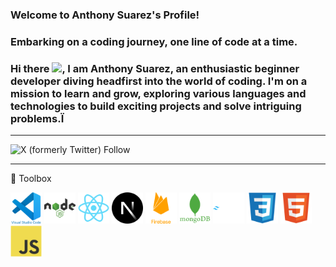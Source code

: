 ### Welcome to Anthony Suarez's Profile! 

### Embarking on a coding journey, one line of code at a time. 

### Hi there <img src="https://raw.githubusercontent.com/MartinHeinz/MartinHeinz/master/wave.gif" width="30px">, I am Anthony Suarez, an enthusiastic beginner developer diving headfirst into the world of coding. I'm on a mission to learn and grow, exploring various languages and technologies to build exciting projects and solve intriguing problems.Ï

---

![X (formerly Twitter) Follow](https://img.shields.io/twitter/follow/10itemsorless)

---

🧰 Toolbox

<img src="https://github.com/devicons/devicon/blob/master/icons/vscode/vscode-original-wordmark.svg" alt="VS Code Logo" width="50px" height="50px" /> <img src="https://github.com/devicons/devicon/blob/master/icons/nodejs/nodejs-original-wordmark.svg" alt="NodeJs Logo" width="50px" height="50px" /> <img src="https://github.com/devicons/devicon/blob/master/icons/react/react-original.svg" alt="React Logo" width="50px" height="50px" /> <img src="https://github.com/devicons/devicon/blob/master/icons/nextjs/nextjs-original.svg" alt="NextJs Logo" width="50px" height="50px" /> <img src="https://github.com/devicons/devicon/blob/master/icons/firebase/firebase-plain-wordmark.svg" alt="Firebase Logo" width="50px" height="50px" /> <img src="https://github.com/devicons/devicon/blob/master/icons/mongodb/mongodb-plain-wordmark.svg" alt="MongoDb Logo" width="50px" height="50px" /> <img src="https://github.com/devicons/devicon/blob/master/icons/tailwindcss/tailwindcss-original-wordmark.svg" alt="TailwindCss Logo" width="50px" height="50px" /> <img src="https://github.com/devicons/devicon/blob/master/icons/css3/css3-original.svg" alt="CSS Logo" width="50px" height="50px" /> <img src="https://github.com/devicons/devicon/blob/master/icons/html5/html5-original.svg" alt="HTML Logo" width="50px" height="50px" /> <img src="https://github.com/devicons/devicon/blob/master/icons/javascript/javascript-original.svg" alt="Javascript Logo" width="50px" height="50px" />



<!--
**antsuarez3/antsuarez3** is a ✨ _special_ ✨ repository because its `README.md` (this file) appears on your GitHub profile.

Here are some ideas to get you started:

- 🔭 I’m currently working on ...
- 🌱 I’m currently learning ...
- 👯 I’m looking to collaborate on ...
- 🤔 I’m looking for help with ...
- 💬 Ask me about ...
- 📫 How to reach me: ...
- 😄 Pronouns: ...
- ⚡ Fun fact: ...
-->
